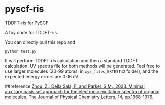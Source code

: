 # pyscf-ris
TDDFT-ris for PySCF

A toy code for TDDFT-ris. 

You can directly pull this repo and 
```
python test.py
```

It will perform TDDFT-ris calculation and then a standard TDDFT calculation. UV spectra file for both methods will be generated.
Feel free to use larger molecules (20-99 atoms, in `xyz_files_EXTEST42` folder), and the expected energy errors are 0.06 eV.


##reference
[Zhou, Z., Della Sala, F. and Parker, S.M., 2023. Minimal auxiliary basis set approach for the electronic excitation spectra of organic molecules. The Journal of Physical Chemistry Letters, 14, pp.1968-1976.](https://pubs.acs.org/doi/10.1021/acs.jpclett.2c03698)


